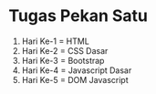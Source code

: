 # Tugas Pekan Satu
1. Hari Ke-1 = HTML
2. Hari Ke-2 = CSS Dasar
3. Hari Ke-3 = Bootstrap
4. Hari Ke-4 = Javascript Dasar
5. Hari Ke-5 = DOM Javascript
